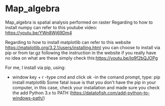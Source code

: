 # Map_algebra
Map_algebra is spatial analysis performed on raster
Regarding  to how to install numpy can refer to this youtube video: https://youtu.be/YWn8Wj69Dm4

Regarding  to how to install matplotlib can refer to this website
https://matplotlib.org/3.2.1/users/installing.html
you can choose to install via pip or from tar.gz following the instruction in the website
if you really have no idea on what are these simply check this:https://youtu.be/Iq9f2bQJOPg

For me, I install via pip, using:
  - window key + r
  -type cmd and click ok
  -in the comand prompt, type: pip install matplotlib
Some fatal issue is that you don't have the pip in your computer, in this case, check your installation and made sure you check            the add Python 3.x to PATH (https://datatofish.com/add-python-to-windows-path/)

